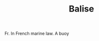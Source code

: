 ---
title: Balise
letter: B
permalink: "/definitions/bld-balise.html"
body: Fr. In French marine law. A buoy
published_at: '2018-07-07'
source: Black's Law Dictionary 2nd Ed (1910)
layout: post
---